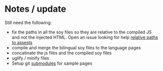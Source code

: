 # Notes / update

Still need the following:

* fix the paths in all the soy files so they are relative to the compiled JS and not the injected HTML. Open an issue looking for help [relative paths to assests](https://github.com/google/closure-templates/issues/200)
* compile and merge the bilingual soy files to the language pages
* concatinate the js files and the compiled soy files
* uglify / minify files
* Setup git [submodules](https://git-scm.com/book/en/v2/Git-Tools-Submodules) for sample pages